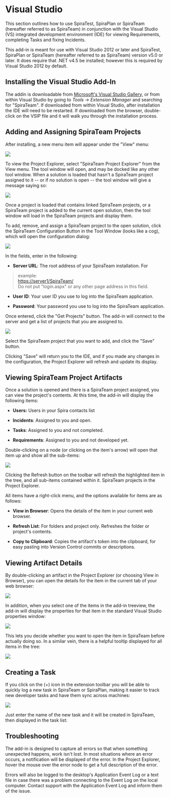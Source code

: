 # Visual Studio

This section outlines how to use SpiraTest, SpiraPlan or SpiraTeam
(hereafter referred to as SpiraTeam) in conjunction with the Visual
Studio (VS) integrated development environment (IDE) for viewing
Requirements, completing Tasks and fixing Incidents.

This add-in is meant for use with Visual Studio 2012 or later and
SpiraTest, SpiraPlan or SpiraTeam (hereafter referred to as SpiraTeam)
version v5.0 or later. It does require that .NET v4.5 be installed;
however this is required by Visual Studio 2012 by default.

## Installing the Visual Studio Add-In

The addin is downloadable from [Microsoft's Visual Studio
Gallery](http://visualstudiogallery.msdn.microsoft.com/ef3e5da0-ac1e-48de-9c4b-0a8479ef8498),
or from within Visual Studio by going to *Tools* -\> *Extension Manager*
and searching for "SpiraTeam". If downloaded from within Visual Studio,
after installation the IDE will need to be restarted. If downloaded from
the browser, double-click on the VSIP file and it will walk you through
the installation process.

## Adding and Assigning SpiraTeam Projects

After installing, a new menu item will appear under the "View" menu:

![](img/Visual_Studio_33.png)




To view the Project Explorer, select "SpiraTeam Project Explorer" from
the View menu. The tool window will open, and may be docked like any
other tool window. When a solution is loaded that hasn't a SpiraTeam
project assigned to it -- or if no solution is open -- the tool window
will give a message saying so:

![](img/Visual_Studio_34.png)




Once a project is loaded that contains linked SpiraTeam projects, or a
SpiraTeam project is added to the current open solution, then the tool
window will load in the SpiraTeam projects and display them.

To add, remove, and assign a SpiraTeam project to the open solution,
click the SpiraTeam Configuration Button in the Tool Window (looks like
a cog), which will open the configuration dialog:

![](img/Visual_Studio_35.png)




In the fields, enter in the following:

-   **Server URL**: The root address of your SpiraTeam installation. For
> example:\
> <https://server1/SpiraTeam/>\
> Do not put "login.aspx" or any other page address in this field.

-   **User ID**: Your user ID you use to log into the SpiraTeam application.

-   **Password**: Your password you use to log into the SpiraTeam application.

Once entered, click the "Get Projects" button. The add-in will connect
to the server and get a list of projects that you are assigned to.

![](img/Visual_Studio_36.png)




Select the SpiraTeam project that you want to add, and click the "Save"
button.

Clicking "Save" will return you to the IDE, and if you made any changes
in the configuration, the Project Explorer will refresh and update its
display.

## Viewing SpiraTeam Project Artifacts

Once a solution is opened and there is a SpiraTeam project assigned, you
can view the project's contents. At this time, the add-in will display
the following items:

-   **Users:** Users in your Spira contacts list

-   **Incidents**: Assigned to you and open.

-   **Tasks**: Assigned to you and not completed.

-   **Requirements**: Assigned to you and not developed yet.

Double-clicking on a node (or clicking on the item's arrow) will open
that item up and show all the sub-items:

![](img/Visual_Studio_37.png)




Clicking the Refresh button on the toolbar will refresh the highlighted
item in the tree, and all sub-items contained within it. SpiraTeam
projects in the Project Explorer.

All items have a right-click menu, and the options available for items
are as follows:

-   **View in Browser**: Opens the details of the item in your current
web browser.

-   **Refresh List**: For folders and project only. Refreshes the folder
or project's contents.

-   **Copy to Clipboard**: Copies the artifact's token into the
clipboard, for easy pasting into Version Control commits or
descriptions.

## Viewing Artifact Details

By double-clicking an artifact in the Project Explorer (or choosing View
in Browser), you can open the details for the item in the current tab of
your web browser:

![](img/Visual_Studio_38.png)




In addition, when you select one of the items in the add-in treeview,
the add-in will display the properties for that item in the standard
Visual Studio properties window:

![](img/Visual_Studio_39.png)




This lets you decide whether you want to open the item in SpiraTeam
before actually doing so. In a similar vein, there is a helpful tooltip
displayed for all items in the tree:

![](img/Visual_Studio_40.png)




## Creating a Task

If you click on the (+) icon in the extension toolbar you will be able
to quickly log a new task in SpiraTeam or SpiraPlan, making it easier to
track new developer tasks and have them sync across machines:

![](img/Visual_Studio_41.png)




Just enter the name of the new task and it will be created in SpiraTeam,
then displayed in the task list:

## Troubleshooting

The add-in is designed to capture all errors so that when something
unexpected happens, work isn't lost. In most situations where an error
occurs, a notification will be displayed of the error. In the Project
Explorer, hover the mouse over the error node to get a full description
of the error.

Errors will also be logged to the desktop's Application Event Log or a
text file in case there was a problem connecting to the Event Log on the
local computer. Contact support with the Application Event Log and
inform them of the issue.

